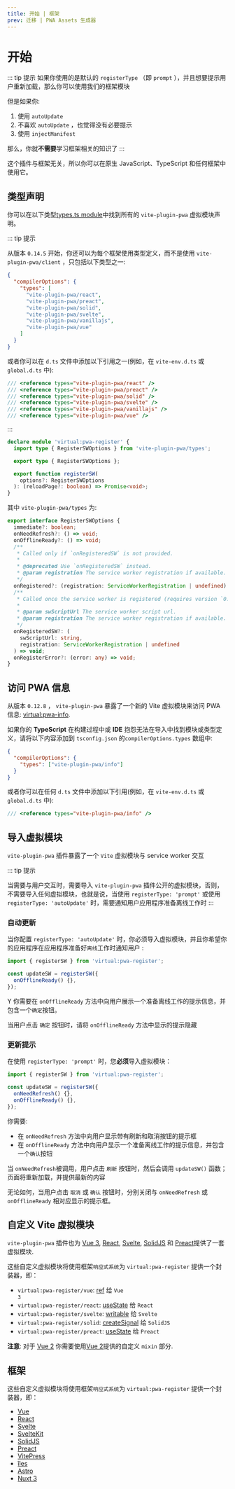```yaml
---
title: 开始 | 框架
prev: 迁移 | PWA Assets 生成器
---
```


# 开始

::: tip 提示
如果你使用的是默认的 `registerType` （即 `prompt` ），并且想要提示用户重新加载，那么你可以使用我们的框架模块

但是如果你:

1. 使用 `autoUpdate`
2. 不喜欢 `autoUpdate` ，也觉得没有必要提示
3. 使用 `injectManifest`

那么，你就**不需要**学习框架相关的知识了
:::

这个插件与框架无关，所以你可以在原生 JavaScript、TypeScript 和任何框架中使用它。

## 类型声明

你可以在以下类型[types.ts module](https://github.com/antfu/vite-plugin-pwa/blob/main/client.d.ts)中找到所有的 `vite-plugin-pwa` 虚拟模块声明。

::: tip 提示
<TypeScriptError2307 />

从版本 `0.14.5` 开始，你还可以为每个框架使用类型定义，而不是使用 `vite-plugin-pwa/client` ，只包括以下类型之一:

```json
{
  "compilerOptions": {
    "types": [
      "vite-plugin-pwa/react",
      "vite-plugin-pwa/preact",
      "vite-plugin-pwa/solid",
      "vite-plugin-pwa/svelte",
      "vite-plugin-pwa/vanillajs",
      "vite-plugin-pwa/vue"
    ]
  }
}
```

或者你可以在 `d.ts` 文件中添加以下引用之一(例如，在 `vite-env.d.ts` 或 `global.d.ts` 中):

```ts
/// <reference types="vite-plugin-pwa/react" />
/// <reference types="vite-plugin-pwa/preact" />
/// <reference types="vite-plugin-pwa/solid" />
/// <reference types="vite-plugin-pwa/svelte" />
/// <reference types="vite-plugin-pwa/vanillajs" />
/// <reference types="vite-plugin-pwa/vue" />
```

:::

```ts
declare module 'virtual:pwa-register' {
  import type { RegisterSWOptions } from 'vite-plugin-pwa/types';

  export type { RegisterSWOptions };

  export function registerSW(
    options?: RegisterSWOptions
  ): (reloadPage?: boolean) => Promise<void>;
}
```

其中 `vite-plugin-pwa/types` 为:

```ts
export interface RegisterSWOptions {
  immediate?: boolean;
  onNeedRefresh?: () => void;
  onOfflineReady?: () => void;
  /**
   * Called only if `onRegisteredSW` is not provided.
   *
   * @deprecated Use `onRegisteredSW` instead.
   * @param registration The service worker registration if available.
   */
  onRegistered?: (registration: ServiceWorkerRegistration | undefined) => void;
  /**
   * Called once the service worker is registered (requires version `0.12.8+`).
   *
   * @param swScriptUrl The service worker script url.
   * @param registration The service worker registration if available.
   */
  onRegisteredSW?: (
    swScriptUrl: string,
    registration: ServiceWorkerRegistration | undefined
  ) => void;
  onRegisterError?: (error: any) => void;
}
```

## 访问 PWA 信息

从版本 `0.12.8` ， `vite-plugin-pwa` 暴露了一个新的 Vite 虚拟模块来访问 PWA 信息: [virtual:pwa-info](https://github.com/vite-pwa/vite-plugin-pwa/blob/main/info.d.ts).

如果你的 **TypeScript** 在构建过程中或 **IDE** 抱怨无法在导入中找到模块或类型定义，请将以下内容添加到 `tsconfig.json` 的`compilerOptions.types` 数组中:

```json
{
  "compilerOptions": {
    "types": ["vite-plugin-pwa/info"]
  }
}
```

或者你可以在任何 `d.ts` 文件中添加以下引用(例如，在 `vite-env.d.ts` 或 `global.d.ts` 中):

```ts
/// <reference types="vite-plugin-pwa/info" />
```

## 导入虚拟模块

`vite-plugin-pwa` 插件暴露了一个 `Vite` 虚拟模块与 service worker 交互

::: tip 提示

当需要与用户交互时，需要导入 `vite-plugin-pwa` 插件公开的虚拟模块，否则，不需要导入任何虚拟模块，也就是说，当使用 `registerType: 'prompt'` 或使用 `registerType: 'autoUpdate'` 时，需要通知用户应用程序准备离线工作时
:::

### 自动更新

当你配置 `registerType: 'autoUpdate'` 时，你必须导入虚拟模块，并且你希望你的应用程序在应用程序准备好`离线`工作时通知用户 :

```ts
import { registerSW } from 'virtual:pwa-register';

const updateSW = registerSW({
  onOfflineReady() {},
});
```

Y
你需要在 `onOfflineReady` 方法中向用户展示一个准备离线工作的提示信息，并包含一个`确定`按钮。

当用户点击 `确定` 按钮时，请将 `onOfflineReady` 方法中显示的提示隐藏

### 更新提示

在使用 `registerType: 'prompt'` 时，您**必须**导入虚拟模块：

```ts
import { registerSW } from 'virtual:pwa-register';

const updateSW = registerSW({
  onNeedRefresh() {},
  onOfflineReady() {},
});
```

你需要:

- 在 `onNeedRefresh` 方法中向用户显示带有刷新和取消按钮的提示框
- 在 `onOfflineReady` 方法中向用户显示一个准备离线工作的提示信息，并包含一个`确认`按钮

当 `onNeedRefresh`被调用，用户点击 `刷新` 按钮时，然后会调用 `updateSW()` 函数；页面将重新加载，并提供最新的内容

无论如何，当用户点击 `取消` 或 `确认` 按钮时，分别关闭与 `onNeedRefresh` 或 `onOfflineReady` 相对应显示的提示框。

## 自定义 Vite 虚拟模块

`vite-plugin-pwa` 插件也为 [Vue 3](https://v3.vuejs.org/), [React](https://reactjs.org/), [Svelte](https://svelte.dev/docs), [SolidJS](https://www.solidjs.com/) 和 [Preact](https://preactjs.com/)提供了一套虚拟模块.

这些自定义虚拟模块将使用框架<code>响应式系统</code>为 <code>virtual:pwa-register</code> 提供一个封装器，即：

- <code>virtual:pwa-register/vue</code>: [ref](https://v3.vuejs.org/api/refs-api.html#ref) 给 <code>Vue 3</code>
- <code>virtual:pwa-register/react</code>: [useState](https://reactjs.org/docs/hooks-reference.html#usestate) 给 <code>React</code>
- <code>virtual:pwa-register/svelte</code>: [writable](https://svelte.dev/docs#writable) 给 <code>Svelte</code>
- <code>virtual:pwa-register/solid</code>: [createSignal](https://www.solidjs.com/docs/latest/api#createsignal) 给 <code>SolidJS</code>
- <code>virtual:pwa-register/preact</code>: [useState](https://preactjs.com/guide/v10/hooks#usestate) 给 <code>Preact</code>

**注意**: 对于 [Vue 2](https://vuejs.org/) 你需要使用[Vue 2](/frameworks/vue#vue-2)提供的自定义 `mixin` 部分.

## 框架

这些自定义虚拟模块将使用框架<code>响应式系统</code>为 <code>virtual:pwa-register</code> 提供一个封装器，即：

- [Vue](/frameworks/vue)
- [React](/frameworks/react)
- [Svelte](/frameworks/svelte)
- [SvelteKit](/frameworks/sveltekit)
- [SolidJS](/frameworks/solidjs)
- [Preact](/frameworks/preact)
- [VitePress](/frameworks/vitepress)
- [îles](/frameworks/iles)
- [Astro](/frameworks/astro)
- [Nuxt 3](/frameworks/nuxt)
